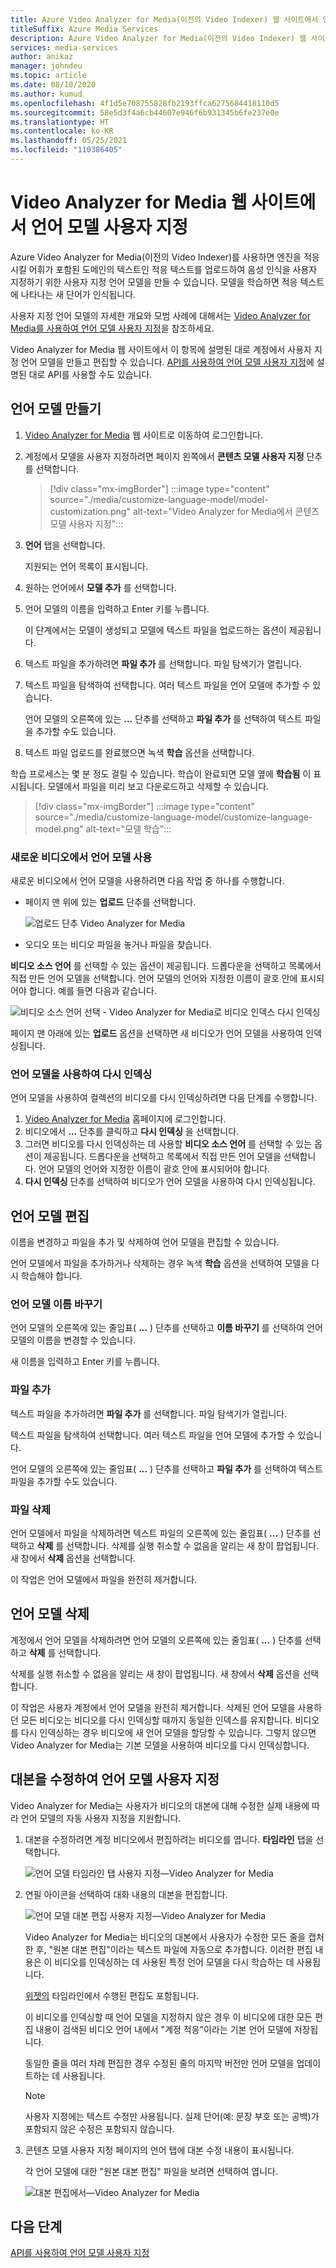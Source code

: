 ```yaml
---
title: Azure Video Analyzer for Media(이전의 Video Indexer) 웹 사이트에서 언어 모델 사용자 지정
titleSuffix: Azure Media Services
description: Azure Video Analyzer for Media(이전의 Video Indexer) 웹 사이트에서 언어 모델을 사용자 지정하는 방법을 알아봅니다.
services: media-services
author: anikaz
manager: johndeu
ms.topic: article
ms.date: 08/10/2020
ms.author: kumud
ms.openlocfilehash: 4f1d5e708755828fb2193ffca6275684418110d5
ms.sourcegitcommit: 58e5d3f4a6cb44607e946f6b931345b6fe237e0e
ms.translationtype: HT
ms.contentlocale: ko-KR
ms.lasthandoff: 05/25/2021
ms.locfileid: "110386405"
---
```

# <a name="customize-a-language-model-with-the-video-analyzer-for-media-website"></a>Video Analyzer for Media 웹 사이트에서 언어 모델 사용자 지정

Azure Video Analyzer for Media(이전의 Video Indexer)를 사용하면 엔진을 적응시킬 어휘가 포함된 도메인의 텍스트인 적응 텍스트를 업로드하여 음성 인식을 사용자 지정하기 위한 사용자 지정 언어 모델을 만들 수 있습니다. 모델을 학습하면 적응 텍스트에 나타나는 새 단어가 인식됩니다.

사용자 지정 언어 모델의 자세한 개요와 모범 사례에 대해서는 [Video Analyzer for Media를 사용하여 언어 모델 사용자 지정](customize-language-model-overview.md)을 참조하세요.

Video Analyzer for Media 웹 사이트에서 이 항목에 설명된 대로 계정에서 사용자 지정 언어 모델을 만들고 편집할 수 있습니다. [API를 사용하여 언어 모델 사용자 지정](customize-language-model-with-api.md)에 설명된 대로 API를 사용할 수도 있습니다.

## <a name="create-a-language-model"></a>언어 모델 만들기

1. [Video Analyzer for Media](https://www.videoindexer.ai/) 웹 사이트로 이동하여 로그인합니다.
1. 계정에서 모델을 사용자 지정하려면 페이지 왼쪽에서 **콘텐츠 모델 사용자 지정** 단추를 선택합니다.

    > [!div class="mx-imgBorder"]
    > :::image type="content" source="./media/customize-language-model/model-customization.png" alt-text="Video Analyzer for Media에서 콘텐츠 모델 사용자 지정":::
1. **언어** 탭을 선택합니다.

    지원되는 언어 목록이 표시됩니다.
1. 원하는 언어에서 **모델 추가** 를 선택합니다.
1. 언어 모델의 이름을 입력하고 Enter 키를 누릅니다.

    이 단계에서는 모델이 생성되고 모델에 텍스트 파일을 업로드하는 옵션이 제공됩니다.
1. 텍스트 파일을 추가하려면 **파일 추가** 를 선택합니다. 파일 탐색기가 열립니다.
1. 텍스트 파일을 탐색하여 선택합니다. 여러 텍스트 파일을 언어 모델에 추가할 수 있습니다.

    언어 모델의 오른쪽에 있는 **...** 단추를 선택하고 **파일 추가** 를 선택하여 텍스트 파일을 추가할 수도 있습니다.
1. 텍스트 파일 업로드를 완료했으면 녹색 **학습** 옵션을 선택합니다.

학습 프로세스는 몇 분 정도 걸릴 수 있습니다. 학습이 완료되면 모델 옆에 **학습됨** 이 표시됩니다. 모델에서 파일을 미리 보고 다운로드하고 삭제할 수 있습니다.

> [!div class="mx-imgBorder"]
> :::image type="content" source="./media/customize-language-model/customize-language-model.png" alt-text="모델 학습":::

### <a name="using-a-language-model-on-a-new-video"></a>새로운 비디오에서 언어 모델 사용

새로운 비디오에서 언어 모델을 사용하려면 다음 작업 중 하나를 수행합니다.

* 페이지 맨 위에 있는 **업로드** 단추를 선택합니다.

    ![업로드 단추 Video Analyzer for Media](./media/customize-language-model/upload.png)
* 오디오 또는 비디오 파일을 놓거나 파일을 찾습니다.

**비디오 소스 언어** 를 선택할 수 있는 옵션이 제공됩니다. 드롭다운을 선택하고 목록에서 직접 만든 언어 모델을 선택합니다. 언어 모델의 언어와 지정한 이름이 괄호 안에 표시되어야 합니다. 예를 들면 다음과 같습니다.

![비디오 소스 언어 선택 - Video Analyzer for Media로 비디오 인덱스 다시 인덱싱](./media/customize-language-model/reindex.png)

페이지 맨 아래에 있는 **업로드** 옵션을 선택하면 새 비디오가 언어 모델을 사용하여 인덱싱됩니다.

### <a name="using-a-language-model-to-reindex"></a>언어 모델을 사용하여 다시 인덱싱

언어 모델을 사용하여 컬렉션의 비디오를 다시 인덱싱하려면 다음 단계를 수행합니다.

1. [Video Analyzer for Media](https://www.videoindexer.ai/) 홈페이지에 로그인합니다.
1. 비디오에서 **...** 단추를 클릭하고 **다시 인덱싱** 을 선택합니다.
1. 그러면 비디오를 다시 인덱싱하는 데 사용할 **비디오 소스 언어** 를 선택할 수 있는 옵션이 제공됩니다. 드롭다운을 선택하고 목록에서 직접 만든 언어 모델을 선택합니다. 언어 모델의 언어와 지정한 이름이 괄호 안에 표시되어야 합니다.
1. **다시 인덱싱** 단추를 선택하여 비디오가 언어 모델을 사용하여 다시 인덱싱됩니다.

## <a name="edit-a-language-model"></a>언어 모델 편집

이름을 변경하고 파일을 추가 및 삭제하여 언어 모델을 편집할 수 있습니다.

언어 모델에서 파일을 추가하거나 삭제하는 경우 녹색 **학습** 옵션을 선택하여 모델을 다시 학습해야 합니다.

### <a name="rename-the-language-model"></a>언어 모델 이름 바꾸기

언어 모델의 오른쪽에 있는 줄임표( **...** ) 단추를 선택하고 **이름 바꾸기** 를 선택하여 언어 모델의 이름을 변경할 수 있습니다.

새 이름을 입력하고 Enter 키를 누릅니다.

### <a name="add-files"></a>파일 추가

텍스트 파일을 추가하려면 **파일 추가** 를 선택합니다. 파일 탐색기가 열립니다.

텍스트 파일을 탐색하여 선택합니다. 여러 텍스트 파일을 언어 모델에 추가할 수 있습니다.

언어 모델의 오른쪽에 있는 줄임표( **...** ) 단추를 선택하고 **파일 추가** 를 선택하여 텍스트 파일을 추가할 수도 있습니다.

### <a name="delete-files"></a>파일 삭제

언어 모델에서 파일을 삭제하려면 텍스트 파일의 오른쪽에 있는 줄임표( **...** ) 단추를 선택하고 **삭제** 를 선택합니다. 삭제를 실행 취소할 수 없음을 알리는 새 창이 팝업됩니다. 새 창에서 **삭제** 옵션을 선택합니다.

이 작업은 언어 모델에서 파일을 완전히 제거합니다.

## <a name="delete-a-language-model"></a>언어 모델 삭제

계정에서 언어 모델을 삭제하려면 언어 모델의 오른쪽에 있는 줄임표( **...** ) 단추를 선택하고 **삭제** 를 선택합니다.

삭제를 실행 취소할 수 없음을 알리는 새 창이 팝업됩니다. 새 창에서 **삭제** 옵션을 선택합니다.

이 작업은 사용자 계정에서 언어 모델을 완전히 제거합니다. 삭제된 언어 모델을 사용하던 모든 비디오는 비디오를 다시 인덱싱할 때까지 동일한 인덱스를 유지합니다. 비디오를 다시 인덱싱하는 경우 비디오에 새 언어 모델을 할당할 수 있습니다. 그렇지 않으면 Video Analyzer for Media는 기본 모델을 사용하여 비디오를 다시 인덱싱합니다.

## <a name="customize-language-models-by-correcting-transcripts"></a>대본을 수정하여 언어 모델 사용자 지정

Video Analyzer for Media는 사용자가 비디오의 대본에 대해 수정한 실제 내용에 따라 언어 모델의 자동 사용자 지정을 지원합니다.

1. 대본을 수정하려면 계정 비디오에서 편집하려는 비디오를 엽니다. **타임라인** 탭을 선택합니다.

    ![언어 모델 타임라인 탭 사용자 지정—Video Analyzer for Media](./media/customize-language-model/timeline.png)

1. 연필 아이콘을 선택하여 대화 내용의 대본을 편집합니다.

    ![언어 모델 대본 편집 사용자 지정—Video Analyzer for Media](./media/customize-language-model/edits.png)

    Video Analyzer for Media는 비디오의 대본에서 사용자가 수정한 모든 줄을 캡처한 후, "원본 대본 편집"이라는 텍스트 파일에 자동으로 추가합니다. 이러한 편집 내용은 이 비디오를 인덱싱하는 데 사용된 특정 언어 모델을 다시 학습하는 데 사용됩니다. 
    
    [위젯의](video-indexer-embed-widgets.md) 타임라인에서 수행된 편집도 포함됩니다.
    
    이 비디오를 인덱싱할 때 언어 모델을 지정하지 않은 경우 이 비디오에 대한 모든 편집 내용이 검색된 비디오 언어 내에서 "계정 적응"이라는 기본 언어 모델에 저장됩니다.
    
    동일한 줄을 여러 차례 편집한 경우 수정된 줄의 마지막 버전만 언어 모델을 업데이트하는 데 사용됩니다.  
    
    > [!NOTE]
    > 사용자 지정에는 텍스트 수정만 사용됩니다. 실제 단어(예: 문장 부호 또는 공백)가 포함되지 않은 수정은 포함되지 않습니다.
    
1. 콘텐츠 모델 사용자 지정 페이지의 언어 탭에 대본 수정 내용이 표시됩니다.

   각 언어 모델에 대한 "원본 대본 편집" 파일을 보려면 선택하여 엽니다.

    ![대본 편집에서—Video Analyzer for Media](./media/customize-language-model/from-transcript-edits.png)

## <a name="next-steps"></a>다음 단계

[API를 사용하여 언어 모델 사용자 지정](customize-language-model-with-api.md)
